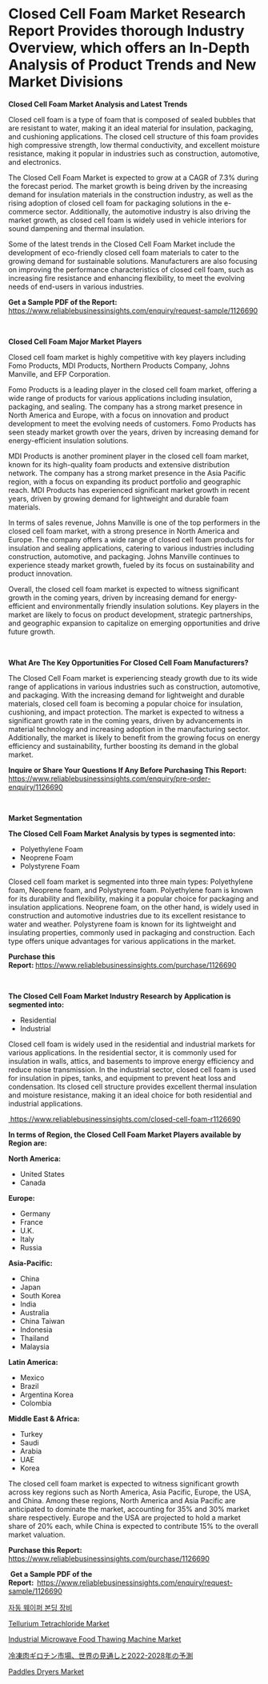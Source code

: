 <p><h1>Closed Cell Foam Market Research Report Provides thorough Industry Overview, which offers an In-Depth Analysis of Product Trends and New Market Divisions</h1></p><p><strong>Closed Cell Foam Market Analysis and Latest Trends</strong></p>
<p><p>Closed cell foam is a type of foam that is composed of sealed bubbles that are resistant to water, making it an ideal material for insulation, packaging, and cushioning applications. The closed cell structure of this foam provides high compressive strength, low thermal conductivity, and excellent moisture resistance, making it popular in industries such as construction, automotive, and electronics.</p><p>The Closed Cell Foam Market is expected to grow at a CAGR of 7.3% during the forecast period. The market growth is being driven by the increasing demand for insulation materials in the construction industry, as well as the rising adoption of closed cell foam for packaging solutions in the e-commerce sector. Additionally, the automotive industry is also driving the market growth, as closed cell foam is widely used in vehicle interiors for sound dampening and thermal insulation.</p><p>Some of the latest trends in the Closed Cell Foam Market include the development of eco-friendly closed cell foam materials to cater to the growing demand for sustainable solutions. Manufacturers are also focusing on improving the performance characteristics of closed cell foam, such as increasing fire resistance and enhancing flexibility, to meet the evolving needs of end-users in various industries.</p></p>
<p><strong>Get a Sample PDF of the Report:&nbsp;</strong> <a href="https://www.reliablebusinessinsights.com/enquiry/request-sample/1126690">https://www.reliablebusinessinsights.com/enquiry/request-sample/1126690</a></p>
<p>&nbsp;</p>
<p><strong>Closed Cell Foam Major Market Players</strong></p>
<p><p>Closed cell foam market is highly competitive with key players including Fomo Products, MDI Products, Northern Products Company‎, Johns Manville, and EFP Corporation. </p><p>Fomo Products is a leading player in the closed cell foam market, offering a wide range of products for various applications including insulation, packaging, and sealing. The company has a strong market presence in North America and Europe, with a focus on innovation and product development to meet the evolving needs of customers. Fomo Products has seen steady market growth over the years, driven by increasing demand for energy-efficient insulation solutions.</p><p>MDI Products is another prominent player in the closed cell foam market, known for its high-quality foam products and extensive distribution network. The company has a strong market presence in the Asia Pacific region, with a focus on expanding its product portfolio and geographic reach. MDI Products has experienced significant market growth in recent years, driven by growing demand for lightweight and durable foam materials.</p><p>In terms of sales revenue, Johns Manville is one of the top performers in the closed cell foam market, with a strong presence in North America and Europe. The company offers a wide range of closed cell foam products for insulation and sealing applications, catering to various industries including construction, automotive, and packaging. Johns Manville continues to experience steady market growth, fueled by its focus on sustainability and product innovation.</p><p>Overall, the closed cell foam market is expected to witness significant growth in the coming years, driven by increasing demand for energy-efficient and environmentally friendly insulation solutions. Key players in the market are likely to focus on product development, strategic partnerships, and geographic expansion to capitalize on emerging opportunities and drive future growth.</p></p>
<p>&nbsp;</p>
<p><strong>What Are The Key Opportunities For Closed Cell Foam Manufacturers?</strong></p>
<p><p>The Closed Cell Foam market is experiencing steady growth due to its wide range of applications in various industries such as construction, automotive, and packaging. With the increasing demand for lightweight and durable materials, closed cell foam is becoming a popular choice for insulation, cushioning, and impact protection. The market is expected to witness a significant growth rate in the coming years, driven by advancements in material technology and increasing adoption in the manufacturing sector. Additionally, the market is likely to benefit from the growing focus on energy efficiency and sustainability, further boosting its demand in the global market.</p></p>
<p><strong>Inquire or Share Your Questions If Any Before Purchasing This Report:</strong> <a href="https://www.reliablebusinessinsights.com/enquiry/pre-order-enquiry/1126690">https://www.reliablebusinessinsights.com/enquiry/pre-order-enquiry/1126690</a></p>
<p>&nbsp;</p>
<p><strong>Market Segmentation</strong></p>
<p><strong>The Closed Cell Foam Market Analysis by types is segmented into:</strong></p>
<p><ul><li>Polyethylene Foam</li><li>Neoprene Foam</li><li>Polystyrene Foam</li></ul></p>
<p><p>Closed cell foam market is segmented into three main types: Polyethylene foam, Neoprene foam, and Polystyrene foam. Polyethylene foam is known for its durability and flexibility, making it a popular choice for packaging and insulation applications. Neoprene foam, on the other hand, is widely used in construction and automotive industries due to its excellent resistance to water and weather. Polystyrene foam is known for its lightweight and insulating properties, commonly used in packaging and construction. Each type offers unique advantages for various applications in the market.</p></p>
<p><strong>Purchase this Report:&nbsp;</strong><a href="https://www.reliablebusinessinsights.com/purchase/1126690">https://www.reliablebusinessinsights.com/purchase/1126690</a></p>
<p>&nbsp;</p>
<p><strong>The Closed Cell Foam Market Industry Research by Application is segmented into:</strong></p>
<p><ul><li>Residential</li><li>Industrial</li></ul></p>
<p><p>Closed cell foam is widely used in the residential and industrial markets for various applications. In the residential sector, it is commonly used for insulation in walls, attics, and basements to improve energy efficiency and reduce noise transmission. In the industrial sector, closed cell foam is used for insulation in pipes, tanks, and equipment to prevent heat loss and condensation. Its closed cell structure provides excellent thermal insulation and moisture resistance, making it an ideal choice for both residential and industrial applications.</p></p>
<p><a href="https://www.reliablebusinessinsights.com/closed-cell-foam-r1126690">&nbsp;https://www.reliablebusinessinsights.com/closed-cell-foam-r1126690</a></p>
<p><strong>In terms of Region, the Closed Cell Foam Market Players available by Region are:</strong></p>
<p>
    <p> <strong> North America: </strong>
        <ul>
            <li>United States</li>
            <li>Canada</li>
        </ul>
        </p> 
    <p> <strong> Europe: </strong>
        <ul>
            <li>Germany</li>
            <li>France</li>
            <li>U.K.</li>
            <li>Italy</li>
            <li>Russia</li>
        </ul>
        </p> 
    <p> <strong> Asia-Pacific: </strong>
        <ul>
            <li>China</li>
            <li>Japan</li>
            <li>South Korea</li>
            <li>India</li>
            <li>Australia</li>
            <li>China Taiwan</li>
            <li>Indonesia</li>
            <li>Thailand</li>
            <li>Malaysia</li>
        </ul>
        </p> 
    <p> <strong> Latin America: </strong>
        <ul>
            <li>Mexico</li>
            <li>Brazil</li>
            <li>Argentina Korea</li>
            <li>Colombia</li>
        </ul>
        </p> 
    <p> <strong> Middle East & Africa: </strong>
        <ul>
            <li>Turkey</li>
            <li>Saudi</li>
            <li>Arabia</li>
            <li>UAE</li>
            <li>Korea</li>
        </ul>
    </p>
    </p>
<p><p>The closed cell foam market is expected to witness significant growth across key regions such as North America, Asia Pacific, Europe, the USA, and China. Among these regions, North America and Asia Pacific are anticipated to dominate the market, accounting for 35% and 30% market share respectively. Europe and the USA are projected to hold a market share of 20% each, while China is expected to contribute 15% to the overall market valuation.</p></p>
<p><strong>Purchase this Report: </strong><a href="https://www.reliablebusinessinsights.com/purchase/1126690">https://www.reliablebusinessinsights.com/purchase/1126690</a></p>
<p>&nbsp;<strong>Get a Sample PDF of the Report:&nbsp;&nbsp;</strong><a href="https://www.reliablebusinessinsights.com/enquiry/request-sample/1126690">https://www.reliablebusinessinsights.com/enquiry/request-sample/1126690</a></p>
<p><strong></strong></p>
<p><p><a href="https://github.com/johneahan44556754/Market-Research-Report-List-1/blob/main/6319675119884.md">자동 웨이퍼 본딩 장비</a></p><p><a href="https://github.com/nafisalvee228/Market-Research-Report-List-1/blob/main/tellurium-tetrachloride-market.md">Tellurium Tetrachloride Market</a></p><p><a href="https://www.linkedin.com/pulse/industrial-microwave-food-thawing-machinenbspmarket-focuses-market-s1xqe">Industrial Microwave Food Thawing Machine Market</a></p><p><a href="https://github.com/MacyOrn/Market-Research-Report-List-1/blob/main/7707216131286.md">冷凍肉ギロチン市場、世界の見通しと2022-2028年の予測</a></p><p><a href="https://www.linkedin.com/pulse/paddles-dryers-market-key-successful-business-strategy-forecast-eqjze">Paddles Dryers Market</a></p></p>